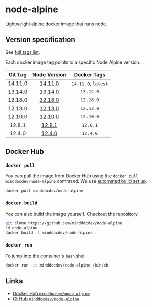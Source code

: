 # node-alpine

Lightweight alpine docker image that runs node.

## Version specification

See [full tags list](https://cloud.docker.com/u/minddocdev/repository/docker/minddocdev/node-alpine/tags).

Each docker image tag points to a specific Node Alpine version.

| Git Tag                                                        | Node Version                                              | Docker Tags       |
| :------------------------------------------------------------: |:----------------------------------------------------:| :----------------:|
| 14.11.0 | [14.11.0](https://github.com/nodejs/node/blob/master/doc/changelogs/CHANGELOG_V14.md#14.11.0) | `14.11.0`, `latest` |
| 13.14.0 | [13.14.0](https://github.com/nodejs/node/blob/master/doc/changelogs/CHANGELOG_V13.md#13.14.0) | `13.14.0` |
| 12.18.0 | [12.18.0](https://github.com/nodejs/node/blob/master/doc/changelogs/CHANGELOG_V12.md#12.18.0) | `12.18.0` |
| 12.13.0 | [12.13.0](https://github.com/nodejs/node/blob/master/doc/changelogs/CHANGELOG_V12.md#12.13.0) | `12.13.0` |
| 12.10.0 | [12.10.0](https://github.com/nodejs/node/blob/master/doc/changelogs/CHANGELOG_V12.md#12.10.0) | `12.10.0` |
| 12.8.1 | [12.8.1](https://github.com/nodejs/node/blob/master/doc/changelogs/CHANGELOG_V12.md#12.8.1) | `12.8.1` |
| 12.4.0 | [12.4.0](https://github.com/nodejs/node/blob/master/doc/changelogs/CHANGELOG_V12.md#12.4.0) | `12.4.0` |

## Docker Hub

### `docker pull`

You can pull the image from Docker Hub using the `docker pull minddocdev/node-alpine` command.
We use [automated build set up](https://docs.docker.com/docker-hub/builds/#create-an-automated-build).

```sh
docker pull minddocdev/node-alpine
```

### `docker build`

You can also build the image yourself. Checkout the repository

```sh
git clone https://github.com/minddocdev/node-alpine
cd node-alpine
docker build -t minddocdev/node-alpine .
```

### `docker run`

To jump into the container's `bash` shell

```sh
docker run -it minddocdev/node-alpine /bin/sh
```

## Links

* [Docker Hub `minddocdev/node-alpine`](https://hub.docker.com/r/minddocdev/node-alpine)
* [GitHub `minddocdev/node-alpine`](https://github.com/minddocdev/node-alpine)
